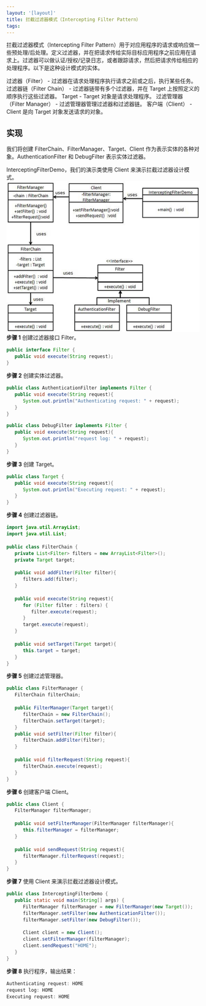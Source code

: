 ```yaml
---
layout: '[layout]'
title: 拦截过滤器模式（Intercepting Filter Pattern）
tags:
---
```



拦截过滤器模式（Intercepting Filter Pattern）用于对应用程序的请求或响应做一些预处理/后处理。定义过滤器，并在把请求传给实际目标应用程序之前应用在请求上。过滤器可以做认证/授权/记录日志，或者跟踪请求，然后把请求传给相应的处理程序。以下是这种设计模式的实体。

过滤器（Filter） - 过滤器在请求处理程序执行请求之前或之后，执行某些任务。
过滤器链（Filter Chain） - 过滤器链带有多个过滤器，并在 Target 上按照定义的顺序执行这些过滤器。
Target - Target 对象是请求处理程序。
过滤管理器（Filter Manager） - 过滤管理器管理过滤器和过滤器链。
客户端（Client） - Client 是向 Target 对象发送请求的对象。

## 实现

我们将创建 FilterChain、FilterManager、Target、Client 作为表示实体的各种对象。AuthenticationFilter 和 DebugFilter 表示实体过滤器。

InterceptingFilterDemo，我们的演示类使用 Client 来演示拦截过滤器设计模式。
![](resource/interceptingfilter_pattern_uml_diagram.jpg)
**步骤 1**
创建过滤器接口 Filter。
```java
public interface Filter {
   public void execute(String request);
}
```
**步骤 2**
创建实体过滤器。
```java
public class AuthenticationFilter implements Filter {
   public void execute(String request){
      System.out.println("Authenticating request: " + request);
   }
}
```
```java
public class DebugFilter implements Filter {
   public void execute(String request){
      System.out.println("request log: " + request);
   }
}
```
**步骤 3**
创建 Target。
```java
public class Target {
   public void execute(String request){
      System.out.println("Executing request: " + request);
   }
}
```
**步骤 4**
创建过滤器链。
```java
import java.util.ArrayList;
import java.util.List;
 
public class FilterChain {
   private List<Filter> filters = new ArrayList<Filter>();
   private Target target;
 
   public void addFilter(Filter filter){
      filters.add(filter);
   }
 
   public void execute(String request){
      for (Filter filter : filters) {
         filter.execute(request);
      }
      target.execute(request);
   }
 
   public void setTarget(Target target){
      this.target = target;
   }
}
```
**步骤 5**
创建过滤管理器。
```java
public class FilterManager {
   FilterChain filterChain;
 
   public FilterManager(Target target){
      filterChain = new FilterChain();
      filterChain.setTarget(target);
   }
   public void setFilter(Filter filter){
      filterChain.addFilter(filter);
   }
 
   public void filterRequest(String request){
      filterChain.execute(request);
   }
}
```
**步骤 6**
创建客户端 Client。
```java
public class Client {
   FilterManager filterManager;
 
   public void setFilterManager(FilterManager filterManager){
      this.filterManager = filterManager;
   }
 
   public void sendRequest(String request){
      filterManager.filterRequest(request);
   }
}
```
**步骤 7**
使用 Client 来演示拦截过滤器设计模式。
```java
public class InterceptingFilterDemo {
   public static void main(String[] args) {
      FilterManager filterManager = new FilterManager(new Target());
      filterManager.setFilter(new AuthenticationFilter());
      filterManager.setFilter(new DebugFilter());
 
      Client client = new Client();
      client.setFilterManager(filterManager);
      client.sendRequest("HOME");
   }
}
```
**步骤 8**
执行程序，输出结果：
```java
Authenticating request: HOME
request log: HOME
Executing request: HOME
```